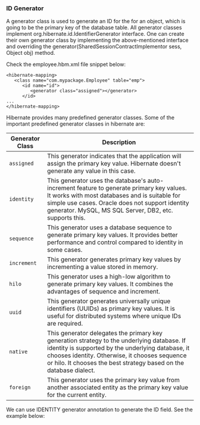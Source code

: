 ### ID Generator

A generator class is used to generate an ID for the for an object, which is going to be the primary key of the database table. All generator classes implement org.hibernate.id.IdentifierGenerator interface. One can create their own generator class by implementing the above-mentioned interface and overriding the generator(SharedSessionContractImplementor sess, Object obj) method.

Check the employee.hbm.xml file snippet below:

```
<hibernate-mapping>  
   <class name="com.mypackage.Employee" table="emp">  
      <id name="id">  
         <generator class="assigned"></generator>  
      </id> 
...
</hibernate-mapping>
```

Hibernate provides many predefined generator classes. Some of the important predefined generator classes in hibernate are:

| Generator Class | Description                                                                                                                                                                                                                                                            |
|-----------------|------------------------------------------------------------------------------------------------------------------------------------------------------------------------------------------------------------------------------------------------------------------------|
| `assigned`      | This generator indicates that the application will assign the primary key value. Hibernate doesn't generate any value in this case.                                                                                                                                    |
| `identity`      | This generator uses the database's auto-increment feature to generate primary key values. It works with most databases and is suitable for simple use cases. Oracle does not support identity generator. MySQL, MS SQL Server, DB2, etc. supports this.                |
| `sequence`      | This generator uses a database sequence to generate primary key values. It provides better performance and control compared to identity in some cases.                                                                                                                 |
| `increment`     | This generator generates primary key values by incrementing a value stored in memory.                                                                                                                                                                                  |
| `hilo`          | This generator uses a high-low algorithm to generate primary key values. It combines the advantages of sequence and increment.                                                                                                                                         |
| `uuid`          | This generator generates universally unique identifiers (UUIDs) as primary key values. It is useful for distributed systems where unique IDs are required.                                                                                                             |
| `native`        | This generator delegates the primary key generation strategy to the underlying database. If identity is supported by the underlying database, it chooses identity. Otherwise, it chooses sequence or hilo. It chooses the best strategy based on the database dialect. |
| `foreign`       | This generator uses the primary key value from another associated entity as the primary key value for the current entity.                                                                                                                                              |


We can use IDENTITY generator annotation to generate the ID field. See the example below:

```java

```